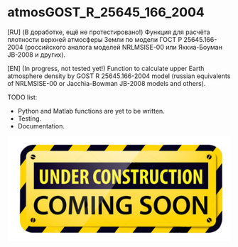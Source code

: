 # atmosGOST_R_25645_166_2004

[RU]
(В доработке, ещё не протестировано!) Функция для расчёта плотности верхней атмосферы Земли по модели ГОСТ Р 25645.166-2004 (российского аналога моделей NRLMSISE-00 или Яккиа-Боуман JB-2008 и других).

[EN]
(In progress, not tested yet!) Function to calculate upper Earth atmosphere density by GOST R 25645.166-2004 model (russian equivalents of NRLMSISE-00 or Jacchia-Bowman JB-2008 models and others).

TODO list:
* Python and Matlab functions are yet to be written.
* Testing.
* Documentation.

![](https://github.com/Ornstein89/atmosGOST_R_25645_166_2004/blob/master/under_construction.png)
